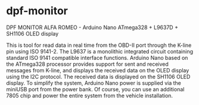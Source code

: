 # dpf-monitor
DPF MONITOR ALFA ROMEO - Arduino Nano ATmega328 + L9637D +  SH1106 OLED display

This is tool for read data in real time from the OBD-II port through the K-line pin using ISO 9141-2.
The L9637 is a monolithic integrated circuit containing standard ISO 9141 compatible interface functions.
Arduino Nano based on the ATmega328 processor provides support for sent and received messages from K-line, and displays the received data on the OLED display using the I2C protocol. 
The received data is displayed on the SH1106 OLED display.
To simplify the system, Arduino Nano power is supplied via the miniUSB port from the power bank. Of course, you can use an additional 7805 chip and power the entire system from the vehicle installation.
